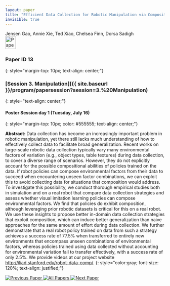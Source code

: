 ```yaml
---
layout: paper
title: "Efficient Data Collection for Robotic Manipulation via Compositional Generalization"
invisible: true
---
```

<div class="paper-authors">
<div class="paper-author-box">
    <div class="paper-author-name">Jensen Gao, Annie Xie, Ted Xiao, Chelsea Finn, Dorsa Sadigh</div>
    <div class="paper-author-uni"></div>
</div>

</div><div class="paper-pdf">
                <div> <a href="https://enriquecoronadozu.github.io/rssproceedings2024/rss20/p013.pdf"><img src="{{ site.baseurl }}/images/paper_link.png" alt="Paper Website" width = "33"  height = "40"/></a> </div>
                </div>

### Paper ID 13
{: style="margin-top: 10px; text-align: center;"}

### [Session 3. Manipulation]({{ site.baseurl }}/program/papersession?session=3.%20Manipulation)
{: style="text-align: center;"}

#### Poster Session day 1 (Tuesday, July 16)
{: style="margin-top: 10px; color: #555555; text-align: center;"}

<b style="color: black;">Abstract: </b>Data collection has become an increasingly important problem in robotic manipulation, yet there still lacks much understanding of how to effectively collect data to facilitate broad generalization. Recent works on large-scale robotic data collection typically vary many environmental factors of variation (e.g., object types, table textures) during data collection, to cover a diverse range of scenarios. However, they do not explicitly account for the possible compositional abilities of policies trained on the data. If robot policies can compose environmental factors from their data to succeed when encountering unseen factor combinations, we can exploit this to avoid collecting data for situations that composition would address. To investigate this possibility, we conduct thorough empirical studies both in simulation and on a real robot that compare data collection strategies and assess whether visual imitation learning policies can compose environmental factors. We find that policies do exhibit composition, although leveraging prior robotic datasets is critical for this on a real robot. We use these insights to propose better in-domain data collection strategies that exploit composition, which can induce better generalization than naive approaches for the same amount of effort during data collection. We further demonstrate that a real robot policy trained on data from such a strategy achieves a success rate of 77.5% when transferred to entirely new environments that encompass unseen combinations of environmental factors, whereas policies trained using data collected without accounting for environmental variation fail to transfer effectively, with a success rate of only 2.5%. We provide videos at our project website http://iliad.stanford.edu/robot-data-comp/.
{: style="color:gray; font-size: 120%; text-align: justified;"}


<div class="paper-menu">
<a href="{{ site.baseurl }}/program/papers/012/"> <img src="{{ site.baseurl }}/images/previous_paper_icon.png" alt="Previous Paper" title="Previous Paper"/> </a>
<a href="{{ site.baseurl }}/program/papers"><img src="{{ site.baseurl }}/images/overview_icon.png" alt="All Papers" title="All Papers"/> </a>
<a href="{{ site.baseurl }}/program/papers/014/"> <img src="{{ site.baseurl }}/images/next_paper_icon.png" alt="Next Paper" title="Next Paper"/> </a>

</div>

